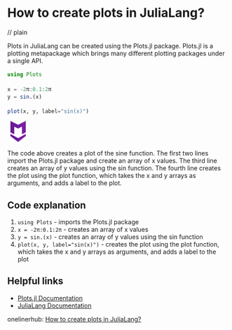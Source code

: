 # How to create plots in JuliaLang?
// plain

Plots in JuliaLang can be created using the Plots.jl package. Plots.jl is a plotting metapackage which brings many different plotting packages under a single API.

```julia
using Plots

x = -2π:0.1:2π
y = sin.(x)

plot(x, y, label="sin(x)")
```

![alt text](https://github.com/adam-p/markdown-here/raw/master/src/common/images/icon48.png "Logo Title Text 1")

The code above creates a plot of the sine function. The first two lines import the Plots.jl package and create an array of x values. The third line creates an array of y values using the sin function. The fourth line creates the plot using the plot function, which takes the x and y arrays as arguments, and adds a label to the plot.

## Code explanation


1. `using Plots` - imports the Plots.jl package
2. `x = -2π:0.1:2π` - creates an array of x values
3. `y = sin.(x)` - creates an array of y values using the sin function
4. `plot(x, y, label="sin(x)")` - creates the plot using the plot function, which takes the x and y arrays as arguments, and adds a label to the plot

## Helpful links

- [Plots.jl Documentation](https://docs.juliaplots.org/latest/)
- [JuliaLang Documentation](https://docs.julialang.org/en/v1/)

onelinerhub: [How to create plots in JuliaLang?
](https://onelinerhub.com/julialang/how-to-create-plots-in-julialang)
